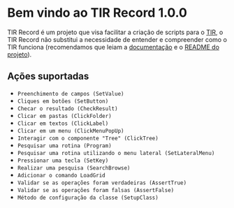 # Bem vindo ao TIR Record 1.0.0

TIR Record é um projeto que visa facilitar a criação de scripts para o [TIR](https://github.com/totvs/tir), o TIR Record não substitui
a necessidade de entender e compreender como o TIR funciona (recomendamos que leiam a [documentação](https://totvs.github.io/tir/) e o [README do projeto](https://github.com/totvs/tir)).


## Ações suportadas 

* `Preenchimento de campos (SetValue)`
* `Cliques em botões (SetButton)`
* `Checar o resultado (CheckResult)`
* `Clicar em pastas (ClickFolder)`
* `Clicar em textos (ClickLabel)`
* `Clicar em um menu (ClickMenuPopUp)`
* `Interagir com o componente "Tree" (ClickTree)`
* `Pesquisar uma rotina (Program)`
* `Pesquisar uma rotina utilizando o menu lateral (SetLateralMenu)`
* `Pressionar uma tecla (SetKey)`
* `Realizar uma pesquisa (SearchBrowse)`
* `Adicionar o comando LoadGrid`
* `Validar se as operações foram verdadeiras (AssertTrue)`
* `Validar se as operações foram falsas (AssertFalse)`
* `Método de configuração da classe (SetupClass)`

